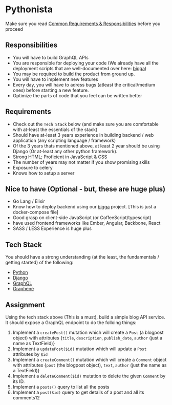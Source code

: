 # Pythonista

Make sure you read [Common Requirements & Responsibilities](https://github.com/reckonsys/careers#common-requirements--responsibilities) before you proceed


## Responsibilities

* You will have to build GraphQL APIs
* You are responsible for deploying your code (We already have all the deployment scripts that are well-documented over here: [bigga](https://github.com/reckonsys/bigga))
* You may be required to build the product from ground up.
* You will have to implement new features
* Every day, you will have to adress bugs (atleast the critical/medium ones) before starting a new feature.
* Optimize the parts of code that you feel can be written better


## Requirements

* Check out the `Tech Stack` below (and make sure you are comfortable with at-least the essentials of the stack)
* Should have at-least 3 years experience in building backend / web application (any scripting language / framework)
* Of the 3 years thats mentioned above, at least 2 year should be using Django (Or at-least any other python framework).
* Strong HTML; Proficient in JavaScript & CSS
* The number of years may not matter if you show promising skills
* Exposure to celery
* Knows how to setup a server


## Nice to have (Optional - but, these are huge plus)
* Go Lang / Elixir
* Know how to deploy backend using our [bigga](https://github.com/reckonsys/bigga) project. [This is just a docker-compose file]
* Good grasp on client-side JavaScript (or CoffeeScript/typescript)
* have used frontend frameworks like Ember, Angular, Backbone, React
* SASS / LESS Experience is huge plus



## Tech Stack

You should have a strong understanding (at the least, the fundamentals / getting started) of the following:

* [Python](https://developers.google.com/edu/python/)
* [Django](https://docs.djangoproject.com/en/3.0/intro/install/)
* [GraphQL](https://www.edx.org/course/exploring-graphql-a-query-language-for-apis)
* [Graphene](https://docs.graphene-python.org/projects/django/en/latest/tutorial-plain/)

## Assignment

Using the tech stack above (This is a must), build a simple blog API service. It should expose a GraphQL endpoint to do the folloing things:

1. Implement a `createPost()` mutation which will create a `Post` (a blogpost object) with attributes {`title`, `description`, `publish_date`, `author` (just a name as TextField)}
1. Implement a `updatePost($id)` mutation which will update a `Post` attributes by `$id`
1. Implement a `createComment()` mutation which will create a `Comment` object with attributes {`post` (the blogpost object), `text`, `author` (just the name as a TextField)}
1. Implement a `deleteComment($id)` mutation to delete the given `Comment` by its ID.
1. Implement a `posts()` query to list all the posts
1. Implement a `post($id)` query to get details of a post and all its comments12
